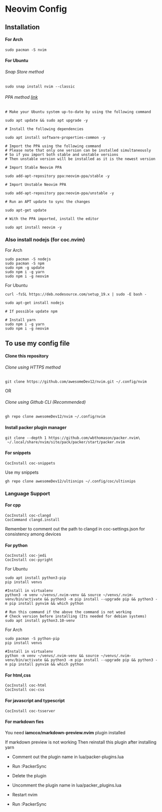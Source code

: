 # Neovim Config

## Installation

#### For Arch
```
sudo pacman -S nvim
```

#### For Ubuntu

###### Snap Store method
```
sudo snap install nvim --classic
```

###### PPA method [link](https://www.linuxcapable.com/how-to-install-neovim-editor-on-ubuntu-22-04-lts/)

```
# Make your Ubuntu system up-to-date by using the following command

sudo apt update && sudo apt upgrade -y

# Install the following dependencies

sudo apt install software-properties-common -y

# Import the PPA using the following command
# Please note that only one version can be installed simultaneously
# So if you import both stable and unstable versions 
# Then unstable version will be installed as it is the newest version

# Import Stable Neovim PPA

sudo add-apt-repository ppa:neovim-ppa/stable -y

# Import Unstable Neovim PPA

sudo add-apt-repository ppa:neovim-ppa/unstable -y

# Run an APT update to sync the changes

sudo apt-get update

# With the PPA imported, install the editor

sudo apt install neovim -y
```

### Also install nodejs (for coc.nvim)

For Arch 
```
sudo pacman -S nodejs
sudo pacman -S npm
sudo npm -g update
sudo npm i -g yarn
sudo npm i -g neovim
```

For Ubuntu
```
curl -fsSL https://deb.nodesource.com/setup_19.x | sudo -E bash -

sudo apt-get install nodejs

# If possible update npm

# Install yarn
sudo npm i -g yarn
sudo npm i -g neovim
```


## To use my config file

#### Clone this repository

###### Clone using HTTPS method
```
git clone https://github.com/awesomeDev12/nvim.git ~/.config/nvim
```

OR

###### Clone using Github CLI (Recommended)
```
gh repo clone awesomeDev12/nvim ~/.config/nvim
```

#### Install packer plugin manager
```
git clone --depth 1 https://github.com/wbthomason/packer.nvim\
 ~/.local/share/nvim/site/pack/packer/start/packer.nvim
```

#### For snippets

```
CocInstall coc-snippets
```

Use my snippets
```
gh repo clone awesomeDev12/ultisnips ~/.config/coc/ultisnips
```

### Language Support

#### For cpp
```
CocInstall coc-clangd
CocCommand clangd.install
```
Remember to comment out the path to clangd in coc-settings.json
for consistency among devices

#### For python
```
CocInstall coc-jedi
CocInstall coc-pyright
```

For Ubuntu
```
sudo apt install python3-pip
pip install venvs

#Install in virtualenv
python3 -m venv ~/venvs/.nvim-venv && source ~/venvs/.nvim-venv/bin/activate && python3 -m pip install --upgrade pip && python3 -m pip install pynvim && which python

# Run this command if the above the command is not working
# Check version before installing (Its needed for debian systems)
sudo apt install python3.10-venv
```

For Arch
```
sudo pacman -S python-pip
pip install venvs

#Install in virtualenv
python -m venv ~/venvs/.nvim-venv && source ~/venvs/.nvim-venv/bin/activate && python3 -m pip install --upgrade pip && python3 -m pip install pynvim && which python
```



#### For html,css
```
CocInstall coc-html
CocInstall coc-css
```

#### For javascript and typescript
```
CocInstall coc-tsserver
```


#### For markdown fies 
You need **iamcco/markdown-preview.nvim** plugin installed

If markdown preview is not working 
Then reinstall this plugin after installing yarn 

- Comment out the plugin name in lua/packer-plugins.lua
- Run :PackerSync
- Delete the plugin

- Uncomment the plugin name in lua/packer_plugins.lua
- Restart nvim
- Run :PackerSync




